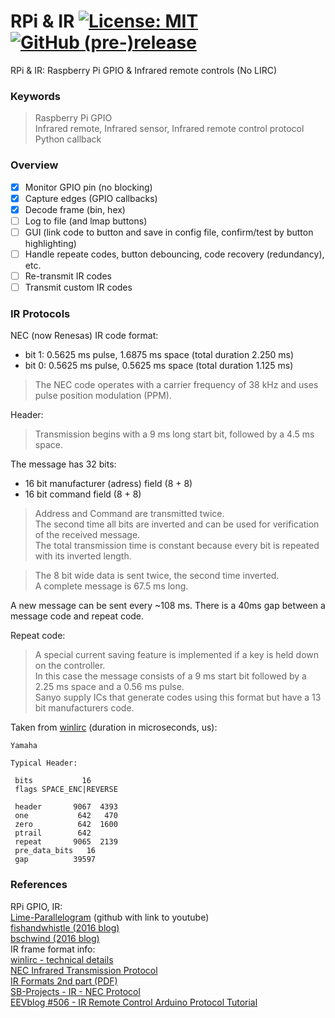 # RPi &amp; IR  [![License: MIT](https://img.shields.io/badge/License-MIT-blue.svg)](https://github.com/etfovac/rpi_ir/blob/master/LICENSE) [![GitHub (pre-)release](https://img.shields.io/badge/releases--yellow.svg)](https://github.com/etfovac/rpi_ir/releases/)
RPi &amp; IR: Raspberry Pi GPIO &amp; Infrared remote controls (No LIRC)  

### Keywords  
> Raspberry Pi GPIO  
> Infrared remote, Infrared sensor, Infrared remote control protocol  
> Python callback

### Overview  
- [x] Monitor GPIO pin (no blocking)
- [x] Capture edges (GPIO callbacks)
- [x] Decode frame (bin, hex)
- [ ] Log to file (and lmap buttons)
- [ ] GUI (link code to button and save in config file, confirm/test by button highlighting)
- [ ] Handle repeate codes, button debouncing, code recovery (redundancy), etc.
- [ ] Re-transmit IR codes
- [ ] Transmit custom IR codes

### IR Protocols  

NEC (now Renesas) IR code format:  
- bit 1:  0.5625 ms pulse, 1.6875 ms space (total duration 2.250 ms)  
- bit 0:  0.5625 ms pulse, 0.5625 ms space (total duration 1.125 ms) 

> The NEC code operates with a carrier frequency of 38 kHz and uses pulse position modulation (PPM).  

Header:  
> Transmission begins with a 9 ms long start bit, followed by a 4.5 ms space.  

The message  has 32  bits:  
- 16 bit manufacturer (adress) field (8 + 8) 
- 16 bit command field (8 + 8)   
> Address and Command are transmitted twice.  
> The second time all bits are inverted and can be used for verification of the received message.  
> The total transmission time is constant because every bit is repeated with its inverted length.  

> The 8 bit wide data is sent twice, the second time inverted.  
> A complete message is 67.5 ms long.  

A new message can be sent every ~108 ms. There is a 40ms gap between a message code and repeat code.  

Repeat code:  
> A special current saving feature is implemented if a key is held down on the controller.  
> In this case the message consists of a 9 ms start bit followed by a 2.25 ms space and a 0.56 ms pulse.  
> Sanyo supply ICs that generate codes using this format but have a 13 bit manufacturers code.  

Taken from [winlirc](http://winlirc.sourceforge.net/technicaldetails.html) (duration in microseconds, us):
``` 
Yamaha

Typical Header:

 bits           16
 flags SPACE_ENC|REVERSE

 header       9067  4393
 one           642   470
 zero          642  1600
 ptrail        642
 repeat       9065  2139
 pre_data_bits   16
 gap          39597

``` 

### References  
RPi GPIO, IR:  
<a href="https://github.com/Lime-Parallelogram/IR-Code-Referencer">Lime-Parallelogram</a> (github with link to youtube)  
<a href="https://fishandwhistle.net/post/2016/raspberry-pi-pure-python-infrared-remote-control/">fishandwhistle (2016 blog)</a>  
<a href="https://blog.bschwind.com/2016/05/29/sending-infrared-commands-from-a-raspberry-pi-without-lirc/">bschwind (2016 blog)</a>  
IR frame format info:  
<a href="http://winlirc.sourceforge.net/technicaldetails.html">winlirc - technical details</a>   
<a href="https://techdocs.altium.com/display/FPGA/NEC+Infrared+Transmission+Protocol">NEC Infrared Transmission Protocol</a>  
<a href="http://read.pudn.com/downloads157/sourcecode/embed/701593/docs/IR%20Formats%202.PDF">IR Formats 2nd part (PDF)</a>  
<a href="https://www.sbprojects.net/knowledge/ir/nec.php">SB-Projects - IR - NEC Protocol</a>  
<a href="https://www.youtube.com/watch?v=BUvFGTxZBG8">EEVblog #506 - IR Remote Control Arduino Protocol Tutorial</a>  
